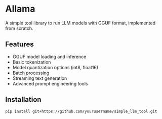 # Allama

A simple tool library to run LLM models with GGUF format, implemented from scratch.

## Features

- GGUF model loading and inference
- Basic tokenization
- Model quantization options (int8, float16)
- Batch processing
- Streaming text generation
- Advanced prompt engineering tools

## Installation

```bash
pip install git+https://github.com/yourusername/simple_llm_tool.git
